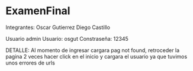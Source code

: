 # ExamenFinal
Integrantes: Oscar Gutierrez
             Diego Castillo

Usuario admin
Usuario: osgut
Constraseña: 12345

DETALLE: Al momento de ingresar cargara pag not found, 
retroceder la pagina 2 veces hacer click en el inicio
 y cargara el usuario ya que tuvimos unos errores de urls
